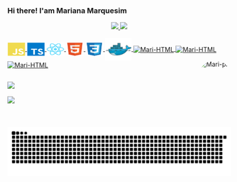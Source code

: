 ### Hi there! I'am Mariana Marquesim
<div align="center">
  <a href="https://github.com/marimarquesim">
  <img height="180em" src="https://github-readme-stats.vercel.app/api?username=marimarquesim&show_icons=true&theme=omni&include_all_commits=true&count_private=true"/>
  <img height="180em" src="https://github-readme-stats.vercel.app/api/top-langs/?username=marimarquesim&layout=compact&langs_count=7&theme=dracula"/>
</div>
<div style="display: inline_block"><br>
  <img align="center" alt="Mari-Js" height="30" width="40" src="https://raw.githubusercontent.com/devicons/devicon/master/icons/javascript/javascript-plain.svg">
  <img align="center" alt="Mari-Ts" height="30" width="40" src="https://raw.githubusercontent.com/devicons/devicon/master/icons/typescript/typescript-plain.svg">
  <img align="center" alt="Mari-React" height="30" width="40" src="https://raw.githubusercontent.com/devicons/devicon/master/icons/react/react-original.svg">
  <img align="center" alt="Mari-HTML" height="30" width="40" src="https://raw.githubusercontent.com/devicons/devicon/master/icons/html5/html5-original.svg">
  <img align="center" alt="Mari-CSS" height="30" width="40" src="https://raw.githubusercontent.com/devicons/devicon/master/icons/css3/css3-original.svg">
  <img align="center" alt="Mari-HTML" height="50" width="60" src="https://raw.githubusercontent.com/devicons/devicon/master/icons/docker/docker-original.svg">
  <img align="center" alt="Mari-HTML" height="30" width="40" src="https://cdn.jsdelivr.net/gh/devicons/devicon@latest/icons/angular/angular-original.svg" />
  <img align="center" alt="Mari-HTML" height="25" width="35" src="https://cdn.jsdelivr.net/gh/devicons/devicon@latest/icons/karma/karma-original.svg" />
  <img align="center" alt="Mari-HTML" height="30" width="40" src="https://cdn.jsdelivr.net/gh/devicons/devicon@latest/icons/jest/jest-plain.svg" />
  <img align="right" alt="Mari-pic" height="150" style="border-radius:50px;" src="https://media.discordapp.net/attachments/895469384561209357/895469698450329661/gif-me.gif?width=540&height=540">
</div>
  
  ##
 
<div style="display: inline_block"> 
 <a href="https://www.linkedin.com/in/mariana-marquesim-neves-99a850bb/" target="_blank"><img src="https://img.shields.io/badge/-LinkedIn-%230077B5?style=for-the-badge&logo=linkedin&logoColor=white" target="_blank"></a> 
 
  <a href = "mailto:mari.marquesim@gmail.com"><img src="https://img.shields.io/badge/-Gmail-%23333?style=for-the-badge&logo=gmail&logoColor=white" target="_blank"></a>

 
  ![Snake animation](https://github.com/marimarquesim/marimarquesim/blob/output/github-contribution-grid-snake.svg)
 
</div>



